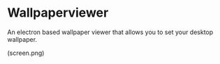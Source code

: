 # Wallpaperviewer
An electron based wallpaper viewer that allows you to set your desktop wallpaper.

(screen.png)